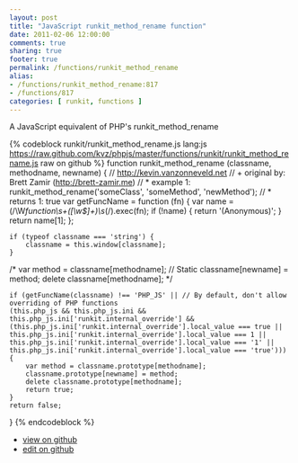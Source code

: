 ```yaml
---
layout: post
title: "JavaScript runkit_method_rename function"
date: 2011-02-06 12:00:00
comments: true
sharing: true
footer: true
permalink: /functions/runkit_method_rename
alias:
- /functions/runkit_method_rename:817
- /functions/817
categories: [ runkit, functions ]
---
```

A JavaScript equivalent of PHP's runkit_method_rename
<!-- more -->
{% codeblock runkit/runkit_method_rename.js lang:js https://raw.github.com/kvz/phpjs/master/functions/runkit/runkit_method_rename.js raw on github %}
function runkit_method_rename (classname, methodname, newname) {
    // http://kevin.vanzonneveld.net
    // +   original by: Brett Zamir (http://brett-zamir.me)
    // *     example 1: runkit_method_rename('someClass', 'someMethod', 'newMethod');
    // *     returns 1: true
    var getFuncName = function (fn) {
        var name = (/\W*function\s+([\w\$]+)\s*\(/).exec(fn);
        if (!name) {
            return '(Anonymous)';
        }
        return name[1];
    };

    if (typeof classname === 'string') {
        classname = this.window[classname];
    }

/*
    var method = classname[methodname]; // Static
    classname[newname] = method;
    delete classname[methodname];
    */

    if (getFuncName(classname) !== 'PHP_JS' || // By default, don't allow overriding of PHP functions
    (this.php_js && this.php_js.ini && this.php_js.ini['runkit.internal_override'] && (this.php_js.ini['runkit.internal_override'].local_value === true || this.php_js.ini['runkit.internal_override'].local_value === 1 || this.php_js.ini['runkit.internal_override'].local_value === '1' || this.php_js.ini['runkit.internal_override'].local_value === 'true'))) {
        var method = classname.prototype[methodname];
        classname.prototype[newname] = method;
        delete classname.prototype[methodname];
        return true;
    }
    return false;
}
{% endcodeblock %}
<ul>
 <li><a href="https://github.com/kvz/phpjs/blob/master/functions/runkit/runkit_method_rename.js">view on github</a></li>
 <li><a href="https://github.com/kvz/phpjs/edit/master/functions/runkit/runkit_method_rename.js">edit on github</a></li>
</ul>
